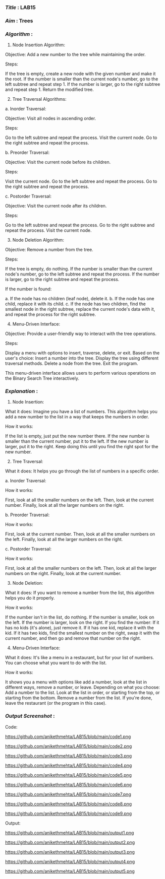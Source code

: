 ### ***Title*** : LAB15
### ***Aim*** : Trees
### ***Algorithm*** :

1. Node Insertion Algorithm:

Objective: Add a new number to the tree while maintaining the order.

Steps:

If the tree is empty, create a new node with the given number and make it the root.
If the number is smaller than the current node's number, go to the left subtree and repeat step 1.
If the number is larger, go to the right subtree and repeat step 1.
Return the modified tree.

2. Tree Traversal Algorithms:

a. Inorder Traversal:

Objective: Visit all nodes in ascending order.

Steps:

Go to the left subtree and repeat the process.
Visit the current node.
Go to the right subtree and repeat the process.

b. Preorder Traversal:

Objective: Visit the current node before its children.

Steps:

Visit the current node.
Go to the left subtree and repeat the process.
Go to the right subtree and repeat the process.

c. Postorder Traversal:

Objective: Visit the current node after its children.

Steps:

Go to the left subtree and repeat the process.
Go to the right subtree and repeat the process.
Visit the current node.

3. Node Deletion Algorithm:

Objective: Remove a number from the tree.

Steps:

If the tree is empty, do nothing.
If the number is smaller than the current node's number, go to the left subtree and repeat the process.
If the number is larger, go to the right subtree and repeat the process.

If the number is found:

a. If the node has no children (leaf node), delete it.
b. If the node has one child, replace it with its child.
c. If the node has two children, find the smallest node in the right subtree, replace the current node's data with it, and repeat the process for the right subtree.

4. Menu-Driven Interface:

Objective: Provide a user-friendly way to interact with the tree operations.

Steps:

Display a menu with options to insert, traverse, delete, or exit.
Based on the user's choice:
Insert a number into the tree.
Display the tree using different traversal methods.
Delete a node from the tree.
Exit the program.

This menu-driven interface allows users to perform various operations on the Binary Search Tree interactively.

### ***Explanation*** :

1. Node Insertion:
   
What it does: Imagine you have a list of numbers. This algorithm helps you add a new number to the list in a way that keeps the numbers in order.

How it works:

If the list is empty, just put the new number there.
If the new number is smaller than the current number, put it to the left.
If the new number is larger, put it to the right.
Keep doing this until you find the right spot for the new number.

2. Tree Traversal:
   
What it does: It helps you go through the list of numbers in a specific order.

a. Inorder Traversal:

How it works:

First, look at all the smaller numbers on the left.
Then, look at the current number.
Finally, look at all the larger numbers on the right.

b. Preorder Traversal:

How it works:

First, look at the current number.
Then, look at all the smaller numbers on the left.
Finally, look at all the larger numbers on the right.

c. Postorder Traversal:

How it works:

First, look at all the smaller numbers on the left.
Then, look at all the larger numbers on the right.
Finally, look at the current number.

3. Node Deletion:
   
What it does: If you want to remove a number from the list, this algorithm helps you do it properly.

How it works:

If the number isn't in the list, do nothing.
If the number is smaller, look on the left.
If the number is larger, look on the right.
If you find the number:
If it has no kids (it's alone), just remove it.
If it has one kid, replace it with the kid.
If it has two kids, find the smallest number on the right, swap it with the current number, and then go and remove that number on the right.

4. Menu-Driven Interface:
   
What it does: It's like a menu in a restaurant, but for your list of numbers. You can choose what you want to do with the list.

How it works:

It shows you a menu with options like add a number, look at the list in different ways, remove a number, or leave.
Depending on what you choose:
Add a number to the list.
Look at the list in order, or starting from the top, or starting from the bottom.
Remove a number from the list.
If you're done, leave the restaurant (or the program in this case).

### ***Output Screenshot*** :

Code:

https://github.com/anikethmehta/LAB15/blob/main/code1.png

https://github.com/anikethmehta/LAB15/blob/main/code2.png

https://github.com/anikethmehta/LAB15/blob/main/code3.png

https://github.com/anikethmehta/LAB15/blob/main/code4.png

https://github.com/anikethmehta/LAB15/blob/main/code5.png

https://github.com/anikethmehta/LAB15/blob/main/code6.png

https://github.com/anikethmehta/LAB15/blob/main/code7.png

https://github.com/anikethmehta/LAB15/blob/main/code8.png

https://github.com/anikethmehta/LAB15/blob/main/code9.png

Output:

https://github.com/anikethmehta/LAB15/blob/main/output1.png

https://github.com/anikethmehta/LAB15/blob/main/output2.png

https://github.com/anikethmehta/LAB15/blob/main/output3.png

https://github.com/anikethmehta/LAB15/blob/main/output4.png

https://github.com/anikethmehta/LAB15/blob/main/output5.png

